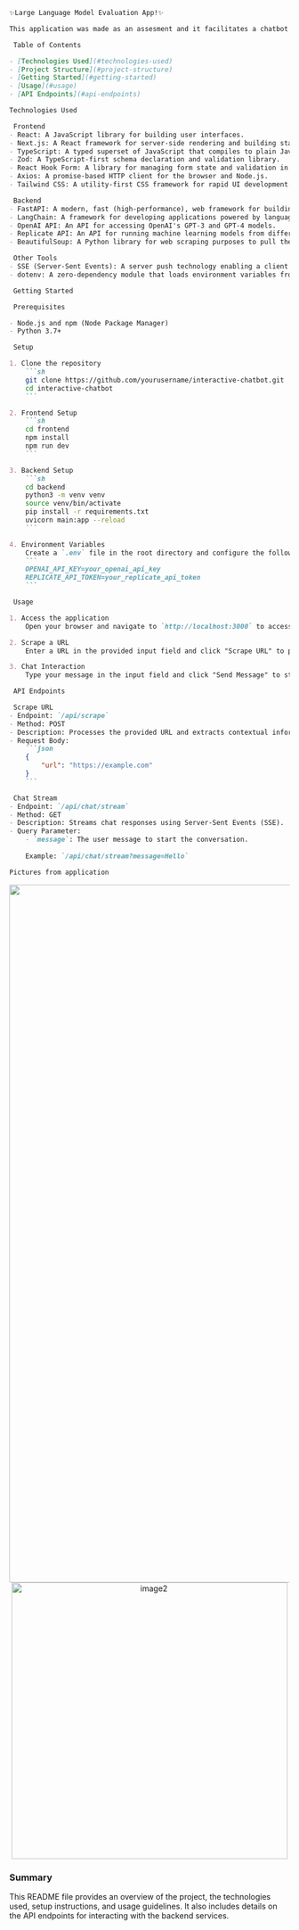 ```markdown
✨Large Language Model Evaluation App!✨

This application was made as an assesment and it facilitates a chatbot by leveraging Next.js as the frontend and FastAPI as the backend, utilizing the power of LangChain for dynamic web interactions. It incorporates BeautifulSoup for web scraping to extract contextual information from provided URLs.

 Table of Contents

- [Technologies Used](#technologies-used)
- [Project Structure](#project-structure)
- [Getting Started](#getting-started)
- [Usage](#usage)
- [API Endpoints](#api-endpoints)

Technologies Used

 Frontend
- React: A JavaScript library for building user interfaces.
- Next.js: A React framework for server-side rendering and building static websites.
- TypeScript: A typed superset of JavaScript that compiles to plain JavaScript.
- Zod: A TypeScript-first schema declaration and validation library.
- React Hook Form: A library for managing form state and validation in React.
- Axios: A promise-based HTTP client for the browser and Node.js.
- Tailwind CSS: A utility-first CSS framework for rapid UI development.

 Backend
- FastAPI: A modern, fast (high-performance), web framework for building APIs with Python.
- LangChain: A framework for developing applications powered by language models.
- OpenAI API: An API for accessing OpenAI's GPT-3 and GPT-4 models.
- Replicate API: An API for running machine learning models from different providers.
- BeautifulSoup: A Python library for web scraping purposes to pull the data out of HTML and XML files.

 Other Tools
- SSE (Server-Sent Events): A server push technology enabling a client to receive automatic updates from a server via HTTP connection.
- dotenv: A zero-dependency module that loads environment variables from a `.env` file into `process.env`.

 Getting Started

 Prerequisites

- Node.js and npm (Node Package Manager)
- Python 3.7+

 Setup

1. Clone the repository
    ```sh
    git clone https://github.com/yourusername/interactive-chatbot.git
    cd interactive-chatbot
    ```

2. Frontend Setup
    ```sh
    cd frontend
    npm install
    npm run dev
    ```

3. Backend Setup
    ```sh
    cd backend
    python3 -m venv venv
    source venv/bin/activate
    pip install -r requirements.txt
    uvicorn main:app --reload
    ```

4. Environment Variables
    Create a `.env` file in the root directory and configure the following environment variables:
    ```
    OPENAI_API_KEY=your_openai_api_key
    REPLICATE_API_TOKEN=your_replicate_api_token
    ```

 Usage

1. Access the application
    Open your browser and navigate to `http://localhost:3000` to access the frontend interface.

2. Scrape a URL
    Enter a URL in the provided input field and click "Scrape URL" to process the URL.

3. Chat Interaction
    Type your message in the input field and click "Send Message" to start the conversation. The chatbot will provide responses based on the contextual information obtained from the scraped URL.

 API Endpoints

 Scrape URL
- Endpoint: `/api/scrape`
- Method: POST
- Description: Processes the provided URL and extracts contextual information for the chatbot using BeautifulSoup for web scraping.
- Request Body:
    ```json
    {
        "url": "https://example.com"
    }
    ```

 Chat Stream
- Endpoint: `/api/chat/stream`
- Method: GET
- Description: Streams chat responses using Server-Sent Events (SSE).
- Query Parameter:
    - `message`: The user message to start the conversation.
    
    Example: `/api/chat/stream?message=Hello`

Pictures from application
```
<p align="center">
  <img width="1252" alt="image" src="https://github.com/Farahzalsaf/Farahs-PwC-Assesment/assets/74122145/40ee3274-8f54-4148-bfc7-d4efce99fc50">

  <img width="496" alt="image2" src="https://github.com/Farahzalsaf/Farahs-PwC-Assesment/assets/74122145/4a3af7fe-2b69-47b4-99ed-7798349bb524">

</p>

### Summary

This README file provides an overview of the project, the technologies used, setup instructions, and usage guidelines. It also includes details on the API endpoints for interacting with the backend services.
